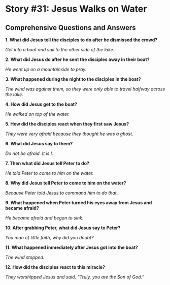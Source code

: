 Story \#31: Jesus Walks on Water
================================

Comprehensive Questions and Answers
-----------------------------------

**1. What did Jesus tell the disciples to do after he dismissed the
crowd?**

*Get into a boat and sail to the other side of the lake.*

**2. What did Jesus do after he sent the disciples away in their boat?**

*He went up on a mountainside to pray.*

**3. What happened during the night to the disciples in the boat?**

*The wind was against them, so they were only able to travel halfway
across the lake.*

**4. How did Jesus get to the boat?**

*He walked on top of the water.*

**5. How did the disciples react when they first saw Jesus?**

*They were very afraid because they thought he was a ghost.*

**6. What did Jesus say to them?**

*Do not be afraid. It is I.*

**7. Then what did Jesus tell Peter to do?**

*He told Peter to come to him on the water.*

**8. Why did Jesus tell Peter to come to him on the water?**

*Because Peter told Jesus to command him to do that.*

**9. What happened when Peter turned his eyes away from Jesus and became
afraid?**

*He became afraid and began to sink.*

**10. After grabbing Peter, what did Jesus say to Peter?**

*You man of little faith, why did you doubt?*

**11. What happened immediately after Jesus got into the boat?**

*The wind stopped.*

**12. How did the disciples react to this miracle?**

*They worshipped Jesus and said, “Truly, you are the Son of God.”*
